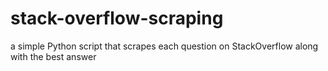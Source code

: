 # stack-overflow-scraping
a simple Python script that scrapes each question on StackOverflow along with the best answer
